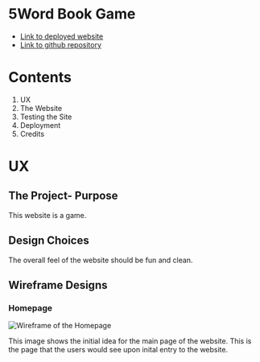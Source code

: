 # 5Word Book Game

* [Link to deployed website]()
* [Link to github repository](https://github.com/phoebeireland/5wordbookgame)

# Contents

1. UX
2. The Website
3. Testing the Site
4. Deployment
5. Credits

# UX

## The Project- Purpose 

This website is a game. 

## Design Choices

The overall feel of the website should be fun and clean. 

## Wireframe Designs

### Homepage
![Wireframe of the Homepage](static/wireframes/homepagewireframe.jpg "wireframe of the main hopmepage for the site")

This image shows the initial idea for the main page of the website. This is the page that the users would see upon inital entry to the website.
